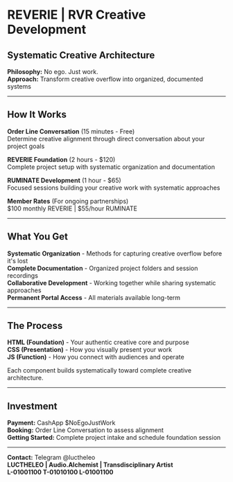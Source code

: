 # REVERIE | RVR Creative Development
## Systematic Creative Architecture

**Philosophy:** No ego. Just work.  
**Approach:** Transform creative overflow into organized, documented systems

---

## How It Works

**Order Line Conversation** (15 minutes - Free)  
Determine creative alignment through direct conversation about your project goals

**REVERIE Foundation** (2 hours - $120)  
Complete project setup with systematic organization and documentation

**RUMINATE Development** (1 hour - $65)  
Focused sessions building your creative work with systematic approaches

**Member Rates** (For ongoing partnerships)  
$100 monthly REVERIE | $55/hour RUMINATE

---

## What You Get

**Systematic Organization** - Methods for capturing creative overflow before it's lost  
**Complete Documentation** - Organized project folders and session recordings  
**Collaborative Development** - Working together while sharing systematic approaches  
**Permanent Portal Access** - All materials available long-term

---

## The Process

**HTML (Foundation)** - Your authentic creative core and purpose  
**CSS (Presentation)** - How you visually present your work  
**JS (Function)** - How you connect with audiences and operate

Each component builds systematically toward complete creative architecture.

---

## Investment

**Payment:** CashApp $NoEgoJustWork  
**Booking:** Order Line Conversation to assess alignment  
**Getting Started:** Complete project intake and schedule foundation session

---

**Contact:** Telegram @luctheleo  
**LUCTHELEO | Audio.Alchemist | Transdisciplinary Artist**  
**L-01001100 T-01010100 L-01001100**